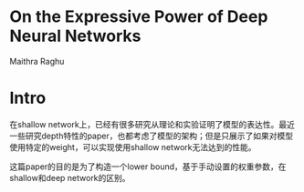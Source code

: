 # On the Expressive Power of Deep Neural Networks

Maithra Raghu

# Intro

在shallow network上，已经有很多研究从理论和实验证明了模型的表达性。最近一些研究depth特性的paper，也都考虑了模型的架构；但是只展示了如果对模型使用特定的weight，可以实现使用shallow network无法达到的性能。

这篇paper的目的是为了构造一个lower bound，基于手动设置的权重参数，在shallow和deep network的区别。